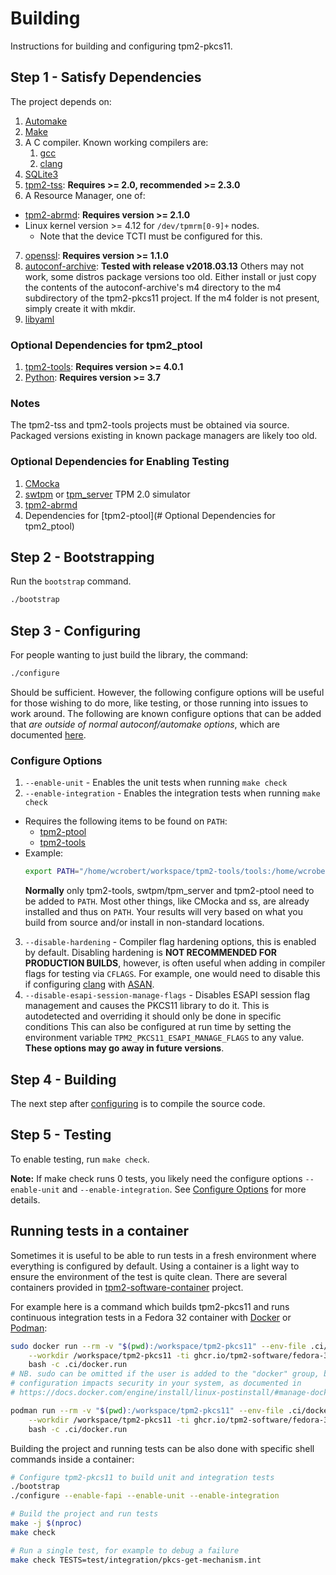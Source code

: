 # Building

Instructions for building and configuring tpm2-pkcs11.

## Step 1 - Satisfy Dependencies

The project depends on:

1. [Automake](https://www.gnu.org/software/automake)
2. [Make](https://www.gnu.org/software/make/)
3. A C compiler. Known working compilers are:
    1. [gcc](https://www.gnu.org/software/gcc/)
    2. [clang](https://clang.llvm.org/)
4. [SQLite3](https://www.sqlite.org/)
5. [tpm2-tss](https://github.com/tpm2-software/tpm2-tss): **Requires >= 2.0, recommended >= 2.3.0**
6. A Resource Manager, one of:
  - [tpm2-abrmd](https://github.com/tpm2-software/tpm2-abrmd): **Requires version >= 2.1.0**
  - Linux kernel version >= 4.12 for `/dev/tpmrm[0-9]+` nodes.
    - Note that the device TCTI must be configured for this.
7. [openssl](https://www.openssl.org/): **Requires version >= 1.1.0**
8. [autoconf-archive](https://github.com/autoconf-archive/autoconf-archive): **Tested with release v2018.03.13**
     Others may not work, some distros package versions too old. Either install or just copy the contents of the
     autoconf-archive's m4 directory to the m4 subdirectory of the tpm2-pkcs11 project. If the m4 folder is not
     present, simply create it with mkdir.
9. [libyaml](https://github.com/yaml/libyaml)

### Optional Dependencies for tpm2_ptool
1. [tpm2-tools](https://github.com/tpm2-software/tpm2-tools): **Requires version >= 4.0.1**
2. [Python](https://www.python.org/): **Requires version >= 3.7**

### Notes
The tpm2-tss and tpm2-tools projects must be obtained via source. Packaged versions existing
in known package managers are likely too old.

### Optional Dependencies for Enabling Testing
1. [CMocka](https://cmocka.org/)
2. [swtpm](https://github.com/stefanberger/swtpm) or
   [tpm_server](https://sourceforge.net/projects/ibmswtpm2/) TPM 2.0 simulator
3. [tpm2-abrmd](https://github.com/tpm2-software/tpm2-abrmd)
4. Dependencies for [tpm2-ptool](# Optional Dependencies for tpm2_ptool)

## Step 2 - Bootstrapping

Run the `bootstrap` command.

```sh
./bootstrap
```

## Step 3 - Configuring

For people wanting to just build the library, the command:
```sh
./configure
```

Should be sufficient. However, the following configure options will be useful for those wishing to do more, like
testing, or those running into issues to work around. The following are known configure options that can be added
that *are outside of normal autoconf/automake options*, which are documented [here](https://sourceware.org/autobook/autobook/autobook_14.html).

### Configure Options
1. `--enable-unit` - Enables the unit tests when running `make check`
2. `--enable-integration` - Enables the integration tests when running `make check`
  * Requires the following items to be found on `PATH`:
    * [tpm2-ptool](../tools/tpm2_ptool.py)
    * [tpm2-tools](#step-1---satisfy-dependencies)
  * Example:
    ```sh
    export PATH="/home/wcrobert/workspace/tpm2-tools/tools:/home/wcrobert/workspace/tpm2-pkcs11/tools:$HOME/workspace/ibmtpm974/src:$PATH"
    ```
    **Normally** only tpm2-tools, swtpm/tpm_server and tpm2-ptool need to be added to `PATH`. Most other things, like CMocka and ss, are already
    installed and thus on `PATH`. Your results will very based on what you build from source and/or install in non-standard locations.
3. `--disable-hardening` - Compiler flag hardening options, this is enabled by default. Disabling hardening is **NOT RECOMMENDED FOR PRODUCTION BUILDS**,
      however, is often useful when adding in compiler flags for testing via `CFLAGS`. For example, one would need to disable this if configuring
      [clang](#step-1---satisfy-dependencies) with [ASAN](https://clang.llvm.org/docs/AddressSanitizer.html).
4. `--disable-esapi-session-manage-flags` - Disables ESAPI session flag management and causes the PKCS11 library to do it. This is autodetected and
      overriding it should only be done in specific conditions
      This can also be configured at run time by setting the environment variable `TPM2_PKCS11_ESAPI_MANAGE_FLAGS` to any value.
      **These options may go away in future versions**.

## Step 4 - Building

The next step after [configuring](#step-3---configuring) is to compile the source code.

## Step 5 - Testing

To enable testing, run `make check`.

**Note:** If make check runs 0 tests, you likely need the configure options `--enable-unit` and `--enable-integration`. See [Configure Options](#configure-options)
for more details.

## Running tests in a container

Sometimes it is useful to be able to run tests in a fresh environment where everything is configured by default.
Using a container is a light way to ensure the environment of the test is quite clean.
There are several containers provided in [tpm2-software-container](https://github.com/tpm2-software/tpm2-software-container) project.

For example here is a command which builds tpm2-pkcs11 and runs continuous integration tests in a Fedora 32 container with [Docker](https://www.docker.com/) or [Podman](https://podman.io/):

```sh
sudo docker run --rm -v "$(pwd):/workspace/tpm2-pkcs11" --env-file .ci/docker.env \
    --workdir /workspace/tpm2-pkcs11 -ti ghcr.io/tpm2-software/fedora-32 \
    bash -c .ci/docker.run
# NB. sudo can be omitted if the user is added to the "docker" group, but this
# configuration impacts security in your system, as documented in
# https://docs.docker.com/engine/install/linux-postinstall/#manage-docker-as-a-non-root-user

podman run --rm -v "$(pwd):/workspace/tpm2-pkcs11" --env-file .ci/docker.env \
    --workdir /workspace/tpm2-pkcs11 -ti ghcr.io/tpm2-software/fedora-32 \
    bash -c .ci/docker.run
```

Building the project and running tests can be also done with specific shell commands inside a container:

```sh
# Configure tpm2-pkcs11 to build unit and integration tests
./bootstrap
./configure --enable-fapi --enable-unit --enable-integration

# Build the project and run tests
make -j $(nproc)
make check

# Run a single test, for example to debug a failure
make check TESTS=test/integration/pkcs-get-mechanism.int
```
